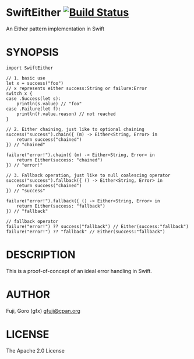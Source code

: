 # SwiftEither [![Build Status](https://travis-ci.org/gfx/Swift-SwiftEither.svg?branch=master)](https://travis-ci.org/gfx/Swift-SwiftEither)

An Either pattern implementation in Swift

# SYNOPSIS

```
import SwiftEither

// 1. basic use
let x = success("foo")
// x represents either success:String or failure:Error
switch x {
case .Success(let s):
    println(s.value) // "foo"
case .Failure(let f):
    println(f.value.reason) // not reached
}

// 2. Either chaining, just like to optional chaining
success("success").chain({ (m) -> Either<String, Error> in
    return success("chained")
}) // "chained"

failure("error!").chain({ (m) -> Either<String, Error> in
    return Either(success: "chained")
}) // "error!"

// 3. Fallback operation, just like to null coalescing operator
success("success").fallback({ () -> Either<String, Error> in
    return success("chained")
}) // "success"

failure("error!").fallback({ () -> Either<String, Error> in
    return Either(success: "fallback")
}) // "fallback"

// fallback operator
failure("error!") ?? success("fallback") // Either(success:"fallback")
failure("error!") ?? "fallback" // Either(success:"fallback")
```

# DESCRIPTION

This is a proof-of-concept of an ideal error handling in Swift.

# AUTHOR

Fuji, Goro (gfx) gfuji@cpan.org

# LICENSE

The Apache 2.0 License
